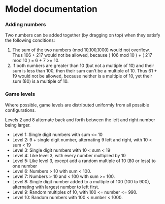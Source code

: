 
# Model documentation

### Adding numbers

Two numbers can be added together (by dragging on top) when they satisfy the following conditions:

1. The sum of the two numbers (mod 10,100,1000) would not overflow. Thus 106 + 217 would not be allowed, because
   ( 106 mod 10 ) + ( 217 mod 10 ) = 6 + 7 >= 10.
2. If both numbers are greater than 10 (but not a multiple of 10) and their sum is less than 100, then their sum can't
   be a multiple of 10. Thus 61 + 19 would not be allowed, because neither is a multiple of 10, yet their sum (80)
   is a multiple of 10.

### Game levels

Where possible, game levels are distributed uniformly from all possible configurations.

Levels 2 and 8 alternate back and forth between the left and right number being larger.

- Level 1: Single digit numbers with sum <= 10
- Level 2: 9 + single digit number, alternating 9 left and right, with 10 < sum < 19
- Level 3: Single digit numbers with 10 < sum < 19
- Level 4: Like level 3, with every number multiplied by 10
- Level 5: Like level 3, except add a random multiple of 10 (80 or less) to one number
- Level 6: Numbers > 10 with sum < 100.
- Level 7: Numbers > 10 and < 100 with sum >= 100.
- Level 8: Single digit number added to a multiple of 100 (100 to 900), alternating with largest number to left first.
- Level 9: Random multiples of 10, with 100 <= number <= 990.
- Level 10: Random numbers with 100 < number < 1000.

